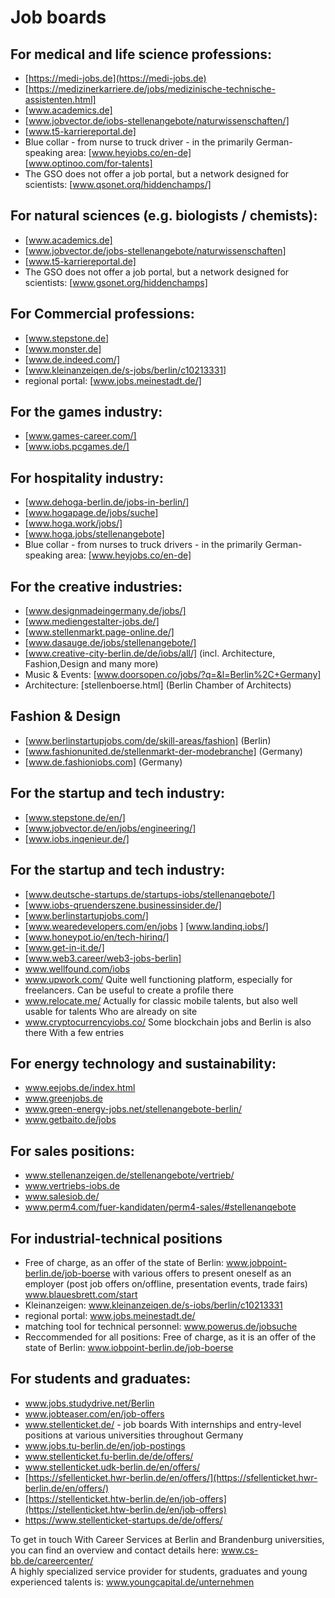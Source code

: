 # Job boards

## For medical and life science professions:

*   [https://medi-jobs.de](https://medi-jobs.de)
*   [https://medizinerkarriere.de/jobs/medizinische-technische-assistenten.html]
*   [www.academics.de]
*   [www.jobvector.de/iobs-stellenangebote/naturwissenschaften/]
*   [www.t5-karriereportal.de]
*   Blue collar - from nurse to truck driver - in the primarily German-speaking area: [www.heyiobs.co/en-de]  
    [www.optinoo.com/for-talents]
*   The GSO does not offer a job portal, but a network designed for scientists: [www.qsonet.orq/hiddenchamps/]

## For natural sciences (e.g. biologists / chemists):

*   [www.academics.de]
*   [www.jobvector.de/jobs-stellenangebote/naturwissenschaften]
*   [www.t5-karriereportal.de]
*   The GSO does not offer a job portal, but a network designed for scientists: [www.gsonet.org/hiddenchamps]

## For Commercial professions:

*   [www.stepstone.de]
*   [www.monster.de]
*   [www.de.indeed.com/]
*   [www.kleinanzeiqen.de/s-jobs/berlin/c10213331]
*   regional portal: [www.jobs.meinestadt.de/]

## For the games industry:

*   [www.games-career.com/]
*   [www.iobs.pcgames.de/]

## For hospitality industry:

*   [www.dehoga-berlin.de/jobs-in-berlin/]
*   [www.hogapage.de/jobs/suche]
*   [www.hoga.work/jobs/]
*   [www.hoga.jobs/stellenangebote]
*   Blue collar - from nurses to truck drivers - in the primarily German-speaking area: [www.heyjobs.co/en-de]

## For the creative industries:

*   [www.designmadeingermany.de/jobs/]
*   [www.mediengestalter-jobs.de/]
*   [www.stellenmarkt.page-online.de/]
*   [www.dasauge.de/jobs/stellenangebote/]
*   [www.creative-city-berlin.de/de/iobs/all/] (incl. Architecture, Fashion,Design and many more)
*   Music & Events: [www.doorsopen.co/jobs/?q=&l=Berlin%2C+Germany]
*   Architecture: [stellenboerse.html] (Berlin Chamber of Architects)

## Fashion & Design

*   [www.berlinstartupjobs.com/de/skill-areas/fashion] (Berlin)
*   [www.fashionunited.de/stellenmarkt-der-modebranche] (Germany)
*   [www.de.fashioniobs.com] (Germany)

## For the startup and tech industry:

*   [www.stepstone.de/en/]
*   [www.jobvector.de/en/jobs/engineering/]
*   [www.iobs.inqenieur.de/]

## For the startup and tech industry:

*   [www.deutsche-startups.de/startups-iobs/stellenanqebote/]
*   [www.iobs-qruenderszene.businessinsider.de/]
*   [www.berlinstartupjobs.com/]
*   [www.wearedevelopers.com/en/jobs  ]
    [www.landinq.iobs/]
*   [www.honeypot.io/en/tech-hirinq/]
*   [www.get-in-it.de/]
*   [www.web3.career/web3-jobs-berlin]
*   www.wellfound.com/iobs
*   www.upwork.com/ Quite well functioning platform, especially for freelancers. Can be useful to create a profile there
*   www.relocate.me/ Actually for classic mobile talents, but also well usable for talents Who are already on site
*   www.cryptocurrencyiobs.co/ Some blockchain jobs and Berlin is also there With a few entries

## For energy technology and sustainability:

*   www.eejobs.de/index.html
*   www.greenjobs.de
*   www.green-energy-jobs.net/stellenangebote-berlin/
*   www.getbaito.de/jobs

## For sales positions:

*   www.stellenanzeigen.de/stellenangebote/vertrieb/
*   www.vertriebs-iobs.de
*   www.salesiob.de/
*   www.perm4.com/fuer-kandidaten/perm4-sales/#stellenanqebote

## For industrial-technical positions

*   Free of charge, as an offer of the state of Berlin: www.jobpoint-berlin.de/job-boerse with various offers to present oneself as an employer (post job offers on/offline, presentation events, trade fairs) www.blauesbrett.com/start
*   Kleinanzeigen: www.kleinanzeiqen.de/s-iobs/berlin/c10213331
*   regional portal: www.jobs.meinestadt.de/
*   matching tool for technical personnel: www.powerus.de/jobsuche
*   Reccommended for all positions: Free of charge, as it is an offer of the state of Berlin: www.iobpoint-berlin.de/job-boerse

## For students and graduates:

*   www.jobs.studydrive.net/Berlin
*   www.jobteaser.com/en/job-offers
*   www.stellenticket.de/ - job boards With internships and entry-level positions at various universities throughout Germany
*   www.jobs.tu-berlin.de/en/job-postings
*   www.stellenticket.fu-berlin.de/de/offers/
*   www.stellenticket.udk-berlin.de/en/offers/
*   [https://sfellenticket.hwr-berlin.de/en/offers/](https://sfellenticket.hwr-berlin.de/en/offers/)
*   [https://stellenticket.htw-berlin.de/en/job-offers](https://stellenticket.htw-berlin.de/en/job-offers)
*   https://www.stellenticket-startups.de/de/offers/

To get in touch With Career Services at Berlin and Brandenburg universities, you can find an overview and contact details here: www.cs-bb.de/careercenter/  
A highly specialized service provider for students, graduates and young experienced talents is: www.youngcapital.de/unternehmen

